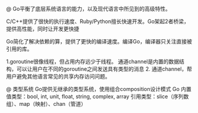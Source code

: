 @
Go平衡了底层系统语言的能力，以及现代语言中所见到的高级特性。

C/C++提供了很快的执行速度、Ruby/Python擅长快速开发。Go架起2者桥梁，提供高性能，同时让开发更快捷

Go简化了解决依赖的算，提供了更快的编译速度。编译Go，编译器只关注直接被引用的库。

1.goroutine很像线程，但占用内存远少于线程。
通道channel是内置的数据结构，可以让用户在不同的goroutine之间发送具有类型的消息
2. 通道channel，帮用户避免其他语言常见的共享内存访问问题。


@ 类型系统
Go提供无继承的类型系统，使用组合composition设计模式
Go 内置值类型：bool, int, unit, float, string, complex, array
       引用类型：slice（序列数组）、map（映射）、chan（管道）








































































